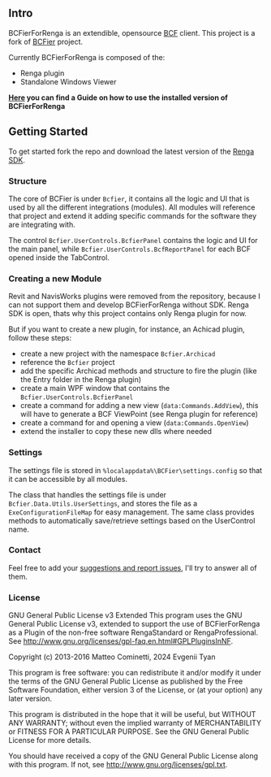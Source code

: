 ## Intro

BCFierForRenga is an extendible, opensource [BCF](https://github.com/BuildingSMART/BCF-XML) client. This project is a fork of [BCFier](https://github.com/teocomi/BCFier) project.

Currently BCFierForRenga is composed of the:
- Renga plugin
- Standalone Windows Viewer

**[Here](./USERGUIDE.html) you can find a Guide on how to use the installed version of BCFierForRenga**

## Getting Started

To get started fork the repo and download the latest version of the [Renga SDK](https://rengabim.com/sdk/).

### Structure

The core of BCFier is under `Bcfier`, it contains all the logic and UI that is used by all the different integrations (modules). All modules will reference that project and extend it adding specific commands for the software they are integrating with.

The control `Bcfier.UserControls.BcfierPanel` contains the logic and UI for the main panel, while `Bcfier.UserControls.BcfReportPanel` for each BCF opened inside the TabControl.

### Creating a new Module

Revit and NavisWorks plugins were removed from the repository, because I can not support them and develop BCFierForRenga without SDK. Renga SDK is open, thats why this project contains only Renga plugin for now.

But if you want to create a new plugin, for instance, an Achicad plugin, follow these steps:
- create a new project with the namespace `Bcfier.Archicad`
- reference the `Bcfier` project
- add the specific Archicad methods and structure to fire the plugin (like the Entry folder in the Renga plugin)
- create a main WPF window that contains the `Bcfier.UserControls.BcfierPanel`
- create a command for adding a new view (`data:Commands.AddView`), this will have to generate a BCF ViewPoint (see Renga plugin for reference)
- create a command for and opening a view (`data:Commands.OpenView`)
- extend the installer to copy these new dlls where needed

### Settings
The settings file is stored in `%localappdata%\BCFier\settings.config` so that it can be accessible by all modules.

The class that handles the settings file is under `Bcfier.Data.Utils.UserSettings`, and stores the file as a `ExeConfigurationFileMap` for easy management. The same class provides methods to automatically save/retrieve settings based on the UserControl name.

### Contact
Feel free to add your [suggestions and report issues](https://github.com/tyan/BCFierForRenga/issues), I'll try to answer all of them.

### License
GNU General Public License v3 Extended
This program uses the GNU General Public License v3, extended to support the use of BCFierForRenga as a Plugin of the non-free software RengaStandard  or RengaProfessional.
See <http://www.gnu.org/licenses/gpl-faq.en.html#GPLPluginsInNF>.

Copyright (c) 2013-2016 Matteo Cominetti, 2024 Evgenii Tyan

This program is free software: you can redistribute it and/or modify
it under the terms of the GNU General Public License as published by
the Free Software Foundation, either version 3 of the License, or
(at your option) any later version.

This program is distributed in the hope that it will be useful,
but WITHOUT ANY WARRANTY; without even the implied warranty of
MERCHANTABILITY or FITNESS FOR A PARTICULAR PURPOSE.  See the
GNU General Public License for more details.

You should have received a copy of the GNU General Public License
along with this program.  If not, see <http://www.gnu.org/licenses/gpl.txt>.
